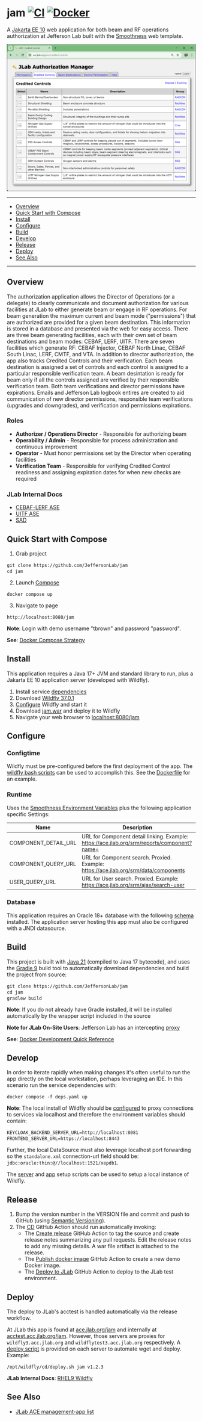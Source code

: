 # jam [![CI](https://github.com/JeffersonLab/jam/actions/workflows/ci.yaml/badge.svg)](https://github.com/JeffersonLab/jam/actions/workflows/ci.yaml) [![Docker](https://img.shields.io/docker/v/jeffersonlab/jam?sort=semver&label=DockerHub)](https://hub.docker.com/r/jeffersonlab/jam)
A [Jakarta EE 10](https://en.wikipedia.org/wiki/Jakarta_EE) web application for both beam and RF operations authorization at Jefferson Lab built with the [Smoothness](https://github.com/JeffersonLab/smoothness) web template.

![Screenshot](https://github.com/JeffersonLab/jam/raw/main/Screenshot.png?raw=true "Screenshot")

---
 - [Overview](https://github.com/JeffersonLab/jam#overview)
 - [Quick Start with Compose](https://github.com/JeffersonLab/jam#quick-start-with-compose) 
 - [Install](https://github.com/JeffersonLab/jam#install)
 - [Configure](https://github.com/JeffersonLab/jam#configure)
 - [Build](https://github.com/JeffersonLab/jam#build)
 - [Develop](https://github.com/JeffersonLab/jam#develop) 
 - [Release](https://github.com/JeffersonLab/jam#release)
 - [Deploy](https://github.com/JeffersonLab/jam#deploy)
 - [See Also](https://github.com/JeffersonLab/jam#see-also)  
---

## Overview
The authorization application allows the Director of Operations (or a delegate) to clearly communicate and document authorization for various facilities at JLab to either generate beam or engage in RF operations. For beam generation the maximum current and beam mode ("permissions") that are authorized are provided for a given beam destination.  This information is stored in a database and presented via the web for easy access.   There are three beam generating facilities, each with their own set of beam destinations and beam modes: CEBAF, LERF, UITF.  There are seven facilities which generate RF: CEBAF Injector, CEBAF North Linac, CEBAF South Linac, LERF, CMTF, and VTA.  In addition to director authorization, the app also tracks Credited Controls and their verification.  Each beam destination is assigned a set of controls and each control is assigned to a particular responsible verification team.  A beam desintation is ready for beam only if all the controls assigned are verified by their responsible verification team.  Both team verifications and director permissions have expirations.   Emails and Jefferson Lab logbook entires are created to aid communication of new director permissions, responsible team verifications (upgrades and downgrades), and verification and permissions expirations.

### Roles
 - **Authorizer / Operations Director** - Responsible for authorizing beam
 - **Operability / Admin** - Responsible for process administration and continuous improvement
 - **Operator** - Must honor permissions set by the Director when operating facilities
 - **Verification Team** - Responsible for verifying Credited Control readiness and assigning expiration dates for when new checks are required

### JLab Internal Docs
 - [CEBAF-LERF ASE](https://jlabdoc.jlab.org/docushare/dsweb/Get/Document-187898)
 - [UITF ASE](https://jlabdoc.jlab.org/docushare/dsweb/Get/Document-203051)
 - [SAD](https://jlabdoc.jlab.org/docushare/dsweb/Get/Document-21395)

## Quick Start with Compose
1. Grab project
```
git clone https://github.com/JeffersonLab/jam
cd jam
```
2. Launch [Compose](https://github.com/docker/compose)
```
docker compose up
```
3. Navigate to page
```
http://localhost:8080/jam
```

**Note**: Login with demo username "tbrown" and password "password".

**See**: [Docker Compose Strategy](https://gist.github.com/slominskir/a7da801e8259f5974c978f9c3091d52c)

## Install
This application requires a Java 17+ JVM and standard library to run, plus a Jakarta EE 10 application server (developed with Wildfly).

1. Install service [dependencies](https://github.com/JeffersonLab/jam/blob/main/deps.yaml)
2. Download [Wildfly 37.0.1](https://www.wildfly.org/downloads/)
3. [Configure](https://github.com/JeffersonLab/jam#configure) Wildfly and start it
4. Download [jam.war](https://github.com/JeffersonLab/jam/releases) and deploy it to Wildfly
5. Navigate your web browser to [localhost:8080/jam](http://localhost:8080/jam)

## Configure

### Configtime
Wildfly must be pre-configured before the first deployment of the app.  The [wildfly bash scripts](https://github.com/JeffersonLab/wildfly#configure) can be used to accomplish this.  See the [Dockerfile](https://github.com/JeffersonLab/jam/blob/main/Dockerfile) for an example.

### Runtime
Uses the [Smoothness Environment Variables](https://github.com/JeffersonLab/smoothness#global-runtime) plus the following application specific Settings:

| Name                              | Description                                                                                                                                 |
|-----------------------------------|---------------------------------------------------------------------------------------------------------------------------------------------|
| COMPONENT_DETAIL_URL          | URL for Component detail linking. Example: https://ace.jlab.org/srm/reports/component?name=                                                 |
| COMPONENT_QUERY_URL           | URL for Component search. Proxied. Example: https://ace.jlab.org/srm/data/components                                                        |
| USER_QUERY_URL                | URL for User search.  Proxied. Example: https://ace.jlab.org/srm/ajax/search-user                                                           |

### Database
This application requires an Oracle 18+ database with the following [schema](https://github.com/JeffersonLab/jam/tree/main/container/oracle/initdb.d) installed.   The application server hosting this app must also be configured with a JNDI datasource.

## Build
This project is built with [Java 21](https://adoptium.net/) (compiled to Java 17 bytecode), and uses the [Gradle 9](https://gradle.org/) build tool to automatically download dependencies and build the project from source:

```
git clone https://github.com/JeffersonLab/jam
cd jam
gradlew build
```
**Note**: If you do not already have Gradle installed, it will be installed automatically by the wrapper script included in the source

**Note for JLab On-Site Users**: Jefferson Lab has an intercepting [proxy](https://gist.github.com/slominskir/92c25a033db93a90184a5994e71d0b78)

**See**: [Docker Development Quick Reference](https://gist.github.com/slominskir/a7da801e8259f5974c978f9c3091d52c#development-quick-reference)

## Develop
In order to iterate rapidly when making changes it's often useful to run the app directly on the local workstation, perhaps leveraging an IDE.  In this scenario run the service dependencies with:
```
docker compose -f deps.yaml up
```
**Note**: The local install of Wildfly should be [configured](https://github.com/JeffersonLab/jam#configure) to proxy connections to services via localhost and therefore the environment variables should contain:
```
KEYCLOAK_BACKEND_SERVER_URL=http://localhost:8081
FRONTEND_SERVER_URL=https://localhost:8443
```
Further, the local DataSource must also leverage localhost port forwarding so the `standalone.xml` connection-url field should be: `jdbc:oracle:thin:@//localhost:1521/xepdb1`.  

The [server](https://github.com/JeffersonLab/wildfly/blob/main/scripts/server-setup.sh) and [app](https://github.com/JeffersonLab/wildfly/blob/main/scripts/app-setup.sh) setup scripts can be used to setup a local instance of Wildfly. 

## Release
1. Bump the version number in the VERSION file and commit and push to GitHub (using [Semantic Versioning](https://semver.org/)).
2. The [CD](https://github.com/JeffersonLab/jam/blob/main/.github/workflows/cd.yaml) GitHub Action should run automatically invoking:
    - The [Create release](https://github.com/JeffersonLab/java-workflows/blob/main/.github/workflows/gh-release.yaml) GitHub Action to tag the source and create release notes summarizing any pull requests.   Edit the release notes to add any missing details.  A war file artifact is attached to the release.
    - The [Publish docker image](https://github.com/JeffersonLab/container-workflows/blob/main/.github/workflows/docker-publish.yaml) GitHub Action to create a new demo Docker image.
    - The [Deploy to JLab](https://github.com/JeffersonLab/general-workflows/blob/main/.github/workflows/jlab-deploy-app.yaml) GitHub Action to deploy to the JLab test environment.

## Deploy
The deploy to JLab's acctest is handled automatically via the release workflow.

At JLab this app is found at [ace.jlab.org/jam](https://ace.jlab.org/jam) and internally at [acctest.acc.jlab.org/jam](https://acctest.acc.jlab.org/jam).  However, those servers are proxies for `wildfly3.acc.jlab.org` and `wildflytest3.acc.jlab.org` respectively.   A [deploy script](https://github.com/JeffersonLab/wildfly/blob/main/scripts/deploy.sh) is provided on each server to automate wget and deploy.  Example:

```
/opt/wildfly/cd/deploy.sh jam v1.2.3
```

**JLab Internal Docs**:  [RHEL9 Wildfly](https://acgdocs.acc.jlab.org/en/ace/builds/rhel9-wildfly)

## See Also
 - [JLab ACE management-app list](https://github.com/search?q=org%3Ajeffersonlab+topic%3Aace+topic%3Amanagement-app&type=repositories)

